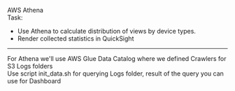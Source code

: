 AWS Athena  
Task:  
- Use Athena to calculate distribution of views by device types.  
- Render collected statistics in QuickSight  
----
For Athena we'll use AWS Glue Data Catalog where we defined Crawlers for S3 Logs folders  
Use script init_data.sh for querying Logs folder, result of the query you can use for Dashboard   